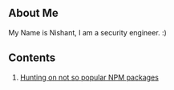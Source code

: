 ## About Me

My Name is Nishant, I am a security engineer. :)


## Contents
1. [Hunting on not so popular NPM packages](/blogs/hunting_packages)
